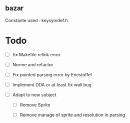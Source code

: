 ## bazar

Constante used : keysymdef.h

# Todo

- [ ] fix Makefile relink error
- [ ] Norme and refactor
- [ ] Fix pointed parsing error by Enestoffel

- [ ] Implement DDA or at least fix wall bug

- [ ] Adapt to new subject
	- [ ] Remove Sprite
	- [ ] Remove manage of sprite and resolution in parsing

